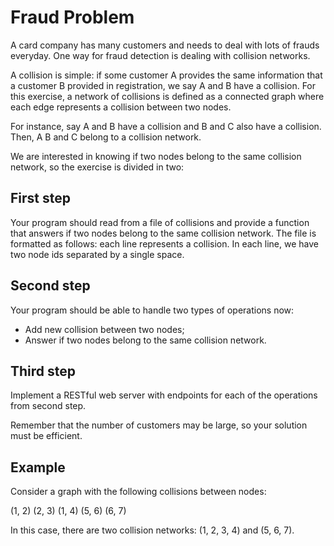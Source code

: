 # Fraud Problem

A card company has many customers and needs to deal with lots of frauds everyday. One way for fraud detection is dealing with collision networks.

A collision is simple: if some customer A provides the same information that a customer B provided in registration, we say A and B have a collision. For this exercise, a network of collisions is defined as a connected graph where each edge represents a collision between two nodes.

For instance, say A and B have a collision and B and C also have a collision. Then, A B and C belong to a collision network.

We are interested in knowing if two nodes belong to the same collision network, so the exercise is divided in two:

## First step

Your program should read from a file of collisions and provide a function that answers if two nodes belong to the same collision network. The file is formatted as follows: each line represents a collision. In each line, we have  two node ids separated by a single space.

## Second step

Your program should be able to handle two types of operations now:

- Add new collision between two nodes;
- Answer if two nodes belong to the same collision network.

## Third step

Implement a RESTful web server with endpoints for each of the operations from second step.

Remember that the number of customers may be large, so your solution must be efficient.

## Example

Consider a graph with the following collisions between nodes:

(1, 2)
(2, 3)
(1, 4)
(5, 6)
(6, 7)

In this case, there are two collision networks: (1, 2, 3, 4) and (5, 6, 7).

